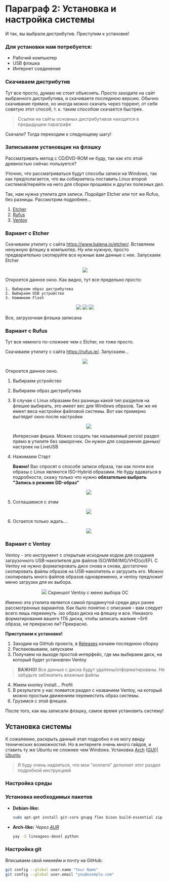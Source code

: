 # Параграф 2: Установка и настройка системы

И так, вы выбрали дистрибутив. Приступим к установке!


### Для установки нам потребуется:

- Рабочий компьютер
- USB флэшка
- Интернет соединение


### Скачиваем дистрибутив

Тут все просто, думаю не стоит объяснять. Просто заходите на сайт выбранного дистрибутива, и скачиваете последнюю версию. Обычно скачивание прямое, но иногда можно скачать через торрент, от себя советую этот способ, т. к. таким способом скачается быстрее. 

> Ссылки на сайты основных дистрибутивов находятся в предыдущем параграфе

Скачали? Тогда переходим к следующему шагу!


### Записываем установщик на флэшку

Рассматривать метод с CD/DVD-ROM не буду, так как кто этой древностью сейчас пользуется?

Уточню, что рассматриваться будут способы записи на Windows, так как предполагается, что вы собираетесь поставить Linux второй системой/перейти на него для сборки прошивок и других полезных дел.

Так, нам нужна утилита для записи. Подойдет Etcher или тот же Rufus, без разницы. Рассмотрим подробнее...

1. [Etcher](#вариант-с-etcher)
2. [Rufus](#вариант-с-rufus)
3. [Ventoy](#вариант-с-ventoy)

### Вариант с Etcher

Скачиваем утилиту с сайта https://www.balena.io/etcher/. Вставляем ненужную флэшку в компьютер. Ну или нужную, просто предварительно скопируйте все нужные вам данные с нее. Запускаем Etcher

<p align="center">
  <img src="../Chapter1/images/1.png"/>
</p>

Откроется данное окно. Как видно, тут все предельно просто:

    1. Выбираем образ дистрибутива
    2. Выбираем USB устройство
    3. Нажимаем Flash

<p align="center">
  <img src="../Chapter1/images/2.png"/>
  <img src="../Chapter1/images/3.png"/>
  <img src="../Chapter1/images/4.png"/>
</p>


Все, загрузочная флэшка записана

### Вариант с Rufus

Тут все немного по-сложнее чем с Etcher, но тоже просто.

Скачиваем утилиту с сайта https://rufus.ie/. Запускаем...

<p align="center">
  <img src="../Chapter1/images/5.png"/>
</p>

Откроется данное окно.

1. Выбираем устройство

2. Выбираем образ дистрибутива

3. В случае с Linux образами без разницы какой тип разделов на флешке выбирать, это имеет вес для Windows образов. Так же не имеет веса настройки файловой системы.
    Вот как примерно выглядит окно после настройки
    <p align="center">
      <img src="../Chapter1/images/6.png"/>
    </p>
    Интересная фишка. Можно создать так называемый persist раздел прямо в утилите без заморочек. Он нужен для сохранения данных/настроек на LiveUSB

4. Нажимаем Старт

   **Важно!** Вас спросят о способе записи образа, так как почти все образы с Linux являются ISO-Hybrid образами. Не буду вдаваться в подробности, скажу только что нужно **обязательно выбрать "Запись в режиме DD-образ"**
   <p align="center">
      <img src="../Chapter1/images/7.png"/>
   </p>
   
5. Соглашаемся с этим
   <p align="center">
      <img src="../Chapter1/images/8.png"/>
   </p>

6. Остается только ждать...
   <p align="center">
      <img src="../Chapter1/images/9.png"/>
   </p>

### Вариант с Ventoy

Ventoy - это инструмент с открытым исходным кодом для создания загрузочного USB-накопителя для файлов ISO/WIM/IMG/VHD(x)/EFI.
С Ventoy не нужно форматировать диск снова и снова, достаточно скопировать файлы образов на USB-накопитель и загрузить его. Можно скопировать много файлов образов одновременно, и ventoy предложит меню загрузки для их выбора.
<p align="center">
  <img src="../Chapter1/images/16.png"/>
  Скриншот Ventoy с меню выбора ОС
</p>

Именно эта утилита является самой продвинутой среди двух ранее рассмотренных вариантов. Как было понятно с описания - вам следует всего лишь перекинуть .iso образ диска на флешку и все. Никакого форматирования вашего 1ТБ диска, чтобы записать жалкие ~5гб образа, не прекрасно ли? Прекрасно.

**Приступаем к установке!**

1. Заходим на GitHub проекта, в [Releases](https://github.com/ventoy/Ventoy/releases/) качаем последнюю сборку
2. Распаковываем, запускаем
3. Получаем на выходе простой интерфейс, где мы выбираем диск, на который будет установлен Ventoy
> **ВАЖНО!** Все данные с диска будут удалены/отформатированы. Не забудьте забэкапить влажные файлы

4. Жмем кнопку Install... Profit
5. В результате у нас появится раздел с названием Ventoy, на который можно простым движением переместить образ системы.
6. Грузимся с этой флешки. 

После того, как мы записали флэшку, самое время установить систему!

## Установка системы

К сожалению, раскрыть данный этап подробно я не могу ввиду технических возможностей. Но в интернете очень много гайдов, и ставить ту же Ubuntu не сложнее чем Windows. Установка [Arch](https://wiki.archlinux.org/title/Installation_guide) ([GUI](https://archlinuxgui.in/tutorials.html))| [Ubuntu](https://help.ubuntu.ru/wiki/ubuntu_install)

> Я буду очень надеяться, что мои "коллеги" дополнят этот раздел подробной инструкцией

### Настройка среды

### Установка необходимых пакетов

- **Debian-like:**
	```bash
	sudo apt-get install git-core gnupg flex bison build-essential zip curl zlib1g-dev gcc-multilib g++-multilib libc6-dev-i386 libncurses5 lib32ncurses5-dev x11proto-core-dev libx11-dev lib32z1-dev libgl1-mesa-dev libxml2-utils xsltproc unzip fontconfig repo python
	```
	
- **Arch-like:**
 *Через [AUR](https://github.com/Jguer/yay#installation)*

   ```bash
   yay -S lineageos-devel python
   ```

### Настройка git
Вписываем свой никнейм и почту на GitHub:

```bash
git config --global user.name "Your Name"
git config --global user.email "you@example.com"
```
